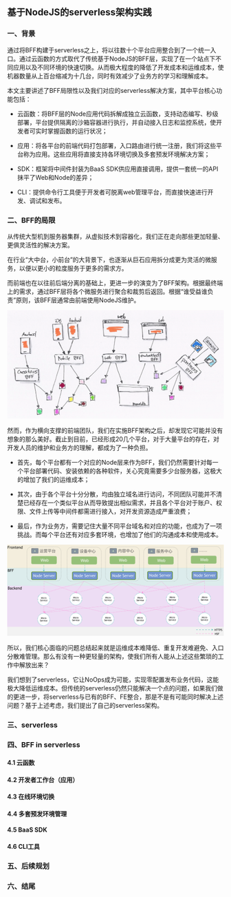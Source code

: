 ## 基于NodeJS的serverless架构实践

### 一、背景

通过将BFF构建于serverless之上，将以往数十个平台应用整合到了一个统一入口。通过云函数的方式取代了传统基于NodeJS的BFF层，实现了在一个站点下不同应用以及不同环境的快速切换。从而极大程度的降低了开发成本和运维成本，使机器数量从上百台缩减为十几台，同时有效减少了业务方的学习和理解成本。

本文主要讲述了BFF局限性以及我们对应的serverless解决方案，其中平台核心功能包括：

* 云函数：将BFF层的Node应用代码拆解成独立云函数，支持动态编写、秒级部署，平台提供隔离的沙箱容器进行执行，并自动接入日志和监控系统，使开发者可实时掌握函数的运行状况；

* 应用：将各平台的前端代码打包部署，入口路由进行统一注册，我们将这些平台称为应用。这些应用将直接支持各环境切换及多套预发环境解决方案；

* SDK：框架将中间件封装为BaaS SDK供应用直接调用，提供一套统一的API抹平了Web和Node的差异；

* CLI：提供命令行工具便于开发者可脱离web管理平台，而直接快速进行开发、调试和发布。

### 二、BFF的局限

从传统大型机到服务器集群，从虚拟技术到容器化，我们正在走向那些更加轻量、更俱灵活性的解决方案。

在行业“大中台，小前台”的大背景下，也逐渐从巨石应用拆分成更为灵活的微服务，以便以更小的粒度服务于更多的需求方。

而前端也在以往前后端分离的基础上，更进一步的演变为了BFF架构。根据最终端上的需求，通过BFF层将各个微服务进行聚合和裁剪后返回。根据“谁受益谁负责”原则，该BFF层通常由前端使用NodeJS维护。

![典型的BFF架构](/asserts/BFF-struct.png)

然而，作为横向支撑的前端团队，我们在实施BFF架构之后，却发现它可能并没有想象的那么美好。截止到目前，已经形成20几个平台，对于大量平台的存在，对开发人员的维护和业务方的理解，都成为了一种负担。

* 首先，每个平台都有一个对应的Node层来作为BFF，我们仍然需要针对每一个平台部署代码、安装依赖的各种软件，关心究竟需要多少台服务器，这极大的增加了我们的运维成本；

* 其次，由于各个平台十分分散，均由独立域名进行访问，不同团队可能并不清楚已经存在一个类似平台从而导致提出相似需求，并且各个平台对于账户、权限、文件上传等中间件都需进行接入，对开发资源造成严重浪费；

* 最后，作为业务方，需要记住大量不同平台域名和对应的功能，也成为了一项挑战。而每个平台还有对应多套环境，也增加了他们的沟通成本和使用成本。

![BFF层横向扩展带来的挑战](/asserts/BFF-struct2.png)

所以，我们核心面临的问题总结起来就是运维成本难降低、重复开发难避免、入口分散难管理。那么有没有一种更轻量的架构，使我们所有人能从上述这些繁琐的工作中解放出来？

我们想到了serverless，它让NoOps成为可能，实现零配置发布业务代码，这能极大降低运维成本。但传统的serverless仍然只能解决一个点的问题，如果我们做的更进一步，将serverless与已有的BFF、FE整合，那是不是有可能同时解决上述问题？基于上述考虑，我们提出了自己的serverless架构。

### 三、serverless

### 四、BFF in serverless

#### 4.1 云函数

#### 4.2 开发者工作台（应用）

#### 4.3 在线环境切换

#### 4.4 多套预发环境管理

#### 4.5 BaaS SDK

#### 4.6 CLI工具

### 五、后续规划

### 六、结尾